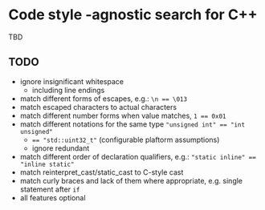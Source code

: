 # Code style -agnostic search for C++

TBD

## TODO

* ignore insignificant whitespace
   * including line endings
* match different forms of escapes, e.g.: `\n == \013`
* match escaped characters to actual characters
* match different number forms when value matches, `1 == 0x01`
* match different notations for the same type `"unsigned int" == "int unsigned"`
   * `== "std::uint32_t"` (configurable plaftorm assumptions)
   * ignore redundant
* match different order of declaration qualifiers, e.g.: `"static inline" == "inline static"`
* match reinterpret_cast/static_cast to C-style cast
* match curly braces and lack of them where appropriate, e.g. single statement after `if`
* all features optional

